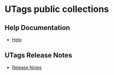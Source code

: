 # UTags public collections

## Help Documentation

- [Help](https://utags.link/c/public/help)

## UTags Release Notes

- [Release Notes](https://utags.link/c/public/release-notes)
